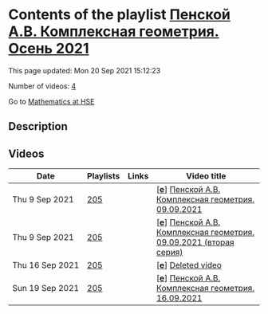 # Contents of the playlist [Пенской А.В. Комплексная геометрия. Осень 2021](https://www.youtube.com/playlist?list=PLq3E5oubNNoDhEeWpyrksAc37fafGJZKU)

This page updated: Mon 20 Sep 2021 15:12:23

Number of videos: [4](#videos)

Go to [Mathematics at HSE](../README.md)

## Description



## Videos

|Date|Playlists|Links|Video title|
|---|---|---|---|
| Thu&nbsp;9&nbsp;Sep&nbsp;2021 | [205](../playlists/205 "Пенской А.В. Комплексная геометрия. Осень 2021") |  | [[**e**](https://studio.youtube.com/video/81z7Qyu_9dU/edit "Edit")] [Пенской А.В. Комплексная геометрия. 09.09.2021](https://www.youtube.com/watch?v=81z7Qyu_9dU&list=PLq3E5oubNNoDhEeWpyrksAc37fafGJZKU) |
| Thu&nbsp;9&nbsp;Sep&nbsp;2021 | [205](../playlists/205 "Пенской А.В. Комплексная геометрия. Осень 2021") |  | [[**e**](https://studio.youtube.com/video/d8XwWz-tqHI/edit "Edit")] [Пенской А.В. Комплексная геометрия. 09.09.2021 (вторая серия)](https://www.youtube.com/watch?v=d8XwWz-tqHI&list=PLq3E5oubNNoDhEeWpyrksAc37fafGJZKU) |
| Thu&nbsp;16&nbsp;Sep&nbsp;2021 | [205](../playlists/205 "Пенской А.В. Комплексная геометрия. Осень 2021") |  | [[**e**](https://studio.youtube.com/video/qPZUp-vPoYE/edit "Edit")] [Deleted video](https://www.youtube.com/watch?v=qPZUp-vPoYE&list=PLq3E5oubNNoDhEeWpyrksAc37fafGJZKU "This video is unavailable.") |
| Sun&nbsp;19&nbsp;Sep&nbsp;2021 | [205](../playlists/205 "Пенской А.В. Комплексная геометрия. Осень 2021") |  | [[**e**](https://studio.youtube.com/video/N1aOHiuZ3Cg/edit "Edit")] [Пенской А.В. Комплексная геометрия. 16.09.2021](https://www.youtube.com/watch?v=N1aOHiuZ3Cg&list=PLq3E5oubNNoDhEeWpyrksAc37fafGJZKU) |
